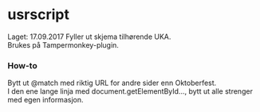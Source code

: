 # usrscript
Laget: 17.09.2017
Fyller ut skjema tilhørende UKA.    
Brukes på Tampermonkey-plugin.  
  
### How-to  
Bytt ut @match med riktig URL for andre sider enn Oktoberfest.  
I den ene lange linja med document.getElementById..., bytt ut alle strenger med egen informasjon.
